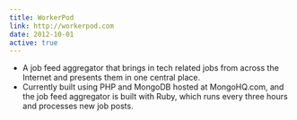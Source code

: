 ```yaml
---
title: WorkerPod
link: http://workerpod.com
date: 2012-10-01
active: true
---
```


- A job feed aggregator that brings in tech related jobs from across the Internet and presents them in one central place.
- Currently built using PHP and MongoDB hosted at MongoHQ.com, and the job feed aggregator is built with Ruby, which runs every three hours and processes new job posts.
